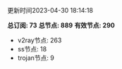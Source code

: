 更新时间2023-04-30 18:14:18

**总订阅: 73**
**总节点: 889**
**有效节点: 290**
- v2ray节点: 263
- ss节点: 18
- trojan节点: 9
